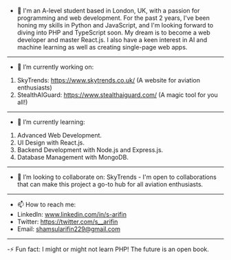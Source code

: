 - 👋 I'm an A-level student based in London, UK, with a passion for programming and web development. For the past 2 years, I've been honing my skills in Python and JavaScript, and I'm looking forward to diving into PHP and TypeScript soon. My dream is to become a web developer and master React.js. I also have a keen interest in AI and machine learning as well as creating single-page web apps.
----------------------------------------------------------------------------------------------------------------------------------------------------------------------------
- 🔭 I’m currently working on:
1. SkyTrends: https://www.skytrends.co.uk/ (A website for aviation enthusiasts)
2. StealthAIGuard: https://www.stealthaiguard.com/ (A magic tool for you all!)
----------------------------------------------------------------------------------------------------------------------------------------------------------------------------
- 🌱 I’m currently learning:
1. Advanced Web Development.
2. UI Design with React.js.
3. Backend Development with Node.js and Express.js.
4. Database Management with MongoDB.
----------------------------------------------------------------------------------------------------------------------------------------------------------------------------
- 💞️ I’m looking to collaborate on:
SkyTrends - I'm open to collaborations that can make this project a go-to hub for all aviation enthusiasts.
----------------------------------------------------------------------------------------------------------------------------------------------------------------------------
- 📫 How to reach me:
- LinkedIn: www.linkedin.com/in/s-arifin
- Twitter: https://twitter.com/s__arifin
- Email: shamsularifin229@gmail.com
----------------------------------------------------------------------------------------------------------------------------------------------------------------------------
-⚡ Fun fact: I might or might not learn PHP! The future is an open book.
